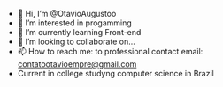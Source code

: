 - 👋 Hi, I’m @OtavioAugustoo
- 👀 I’m interested in progamming 
- 🌱 I’m currently learning Front-end
- 💞️ I’m looking to collaborate on...
- 📫 How to reach me: to professional contact email: contatootavioempre@gmail.com
- Current in college studyng computer science in Brazil
<!---
OtavioAugustoo/OtavioAugustoo is a ✨ special ✨ repository because its `README.md` (this file) appears on your GitHub profile.
You can click the Preview link to take a look at your changes.
--->
